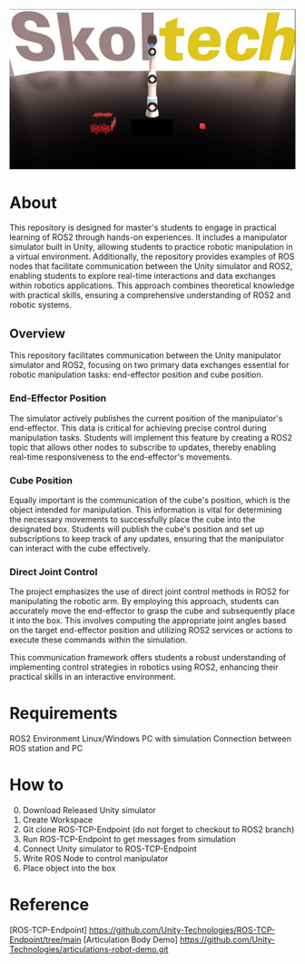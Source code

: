 ![Screenshot](manipulator.jpg)
# About
This repository is designed for master's students to engage in practical learning of ROS2 through hands-on experiences. It includes a manipulator simulator built in Unity, allowing students to practice robotic manipulation in a virtual environment. Additionally, the repository provides examples of ROS nodes that facilitate communication between the Unity simulator and ROS2, enabling students to explore real-time interactions and data exchanges within robotics applications. This approach combines theoretical knowledge with practical skills, ensuring a comprehensive understanding of ROS2 and robotic systems. 

## Overview
This repository facilitates communication between the Unity manipulator simulator and ROS2, focusing on two primary data exchanges essential for robotic manipulation tasks: end-effector position and cube position.

### End-Effector Position
The simulator actively publishes the current position of the manipulator's end-effector. This data is critical for achieving precise control during manipulation tasks. Students will implement this feature by creating a ROS2 topic that allows other nodes to subscribe to updates, thereby enabling real-time responsiveness to the end-effector's movements.

### Cube Position
Equally important is the communication of the cube's position, which is the object intended for manipulation. This information is vital for determining the necessary movements to successfully place the cube into the designated box. Students will publish the cube's position and set up subscriptions to keep track of any updates, ensuring that the manipulator can interact with the cube effectively.

### Direct Joint Control
The project emphasizes the use of direct joint control methods in ROS2 for manipulating the robotic arm. By employing this approach, students can accurately move the end-effector to grasp the cube and subsequently place it into the box. This involves computing the appropriate joint angles based on the target end-effector position and utilizing ROS2 services or actions to execute these commands within the simulation.

This communication framework offers students a robust understanding of implementing control strategies in robotics using ROS2, enhancing their practical skills in an interactive environment.

# Requirements
ROS2 Environment
Linux/Windows PC with simulation
Connection between ROS station and PC

# How to
0) Download Released Unity simulator 
1) Create Workspace
2) Git clone ROS-TCP-Endpoint (do not forget to checkout to ROS2 branch)
3) Run ROS-TCP-Endpoint to get messages from simulation
4) Connect Unity simulator to ROS-TCP-Endpoint
5) Write ROS Node to control manipulator
6) Place object into the box

# Reference
[ROS-TCP-Endpoint] https://github.com/Unity-Technologies/ROS-TCP-Endpoint/tree/main
[Articulation Body Demo] https://github.com/Unity-Technologies/articulations-robot-demo.git

